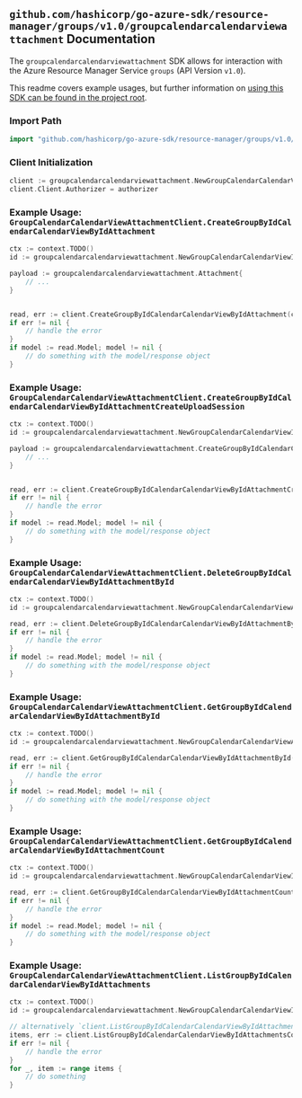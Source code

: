 
## `github.com/hashicorp/go-azure-sdk/resource-manager/groups/v1.0/groupcalendarcalendarviewattachment` Documentation

The `groupcalendarcalendarviewattachment` SDK allows for interaction with the Azure Resource Manager Service `groups` (API Version `v1.0`).

This readme covers example usages, but further information on [using this SDK can be found in the project root](https://github.com/hashicorp/go-azure-sdk/tree/main/docs).

### Import Path

```go
import "github.com/hashicorp/go-azure-sdk/resource-manager/groups/v1.0/groupcalendarcalendarviewattachment"
```


### Client Initialization

```go
client := groupcalendarcalendarviewattachment.NewGroupCalendarCalendarViewAttachmentClientWithBaseURI("https://management.azure.com")
client.Client.Authorizer = authorizer
```


### Example Usage: `GroupCalendarCalendarViewAttachmentClient.CreateGroupByIdCalendarCalendarViewByIdAttachment`

```go
ctx := context.TODO()
id := groupcalendarcalendarviewattachment.NewGroupCalendarCalendarViewID("groupIdValue", "eventIdValue")

payload := groupcalendarcalendarviewattachment.Attachment{
	// ...
}


read, err := client.CreateGroupByIdCalendarCalendarViewByIdAttachment(ctx, id, payload)
if err != nil {
	// handle the error
}
if model := read.Model; model != nil {
	// do something with the model/response object
}
```


### Example Usage: `GroupCalendarCalendarViewAttachmentClient.CreateGroupByIdCalendarCalendarViewByIdAttachmentCreateUploadSession`

```go
ctx := context.TODO()
id := groupcalendarcalendarviewattachment.NewGroupCalendarCalendarViewID("groupIdValue", "eventIdValue")

payload := groupcalendarcalendarviewattachment.CreateGroupByIdCalendarCalendarViewByIdAttachmentCreateUploadSessionRequest{
	// ...
}


read, err := client.CreateGroupByIdCalendarCalendarViewByIdAttachmentCreateUploadSession(ctx, id, payload)
if err != nil {
	// handle the error
}
if model := read.Model; model != nil {
	// do something with the model/response object
}
```


### Example Usage: `GroupCalendarCalendarViewAttachmentClient.DeleteGroupByIdCalendarCalendarViewByIdAttachmentById`

```go
ctx := context.TODO()
id := groupcalendarcalendarviewattachment.NewGroupCalendarCalendarViewAttachmentID("groupIdValue", "eventIdValue", "attachmentIdValue")

read, err := client.DeleteGroupByIdCalendarCalendarViewByIdAttachmentById(ctx, id)
if err != nil {
	// handle the error
}
if model := read.Model; model != nil {
	// do something with the model/response object
}
```


### Example Usage: `GroupCalendarCalendarViewAttachmentClient.GetGroupByIdCalendarCalendarViewByIdAttachmentById`

```go
ctx := context.TODO()
id := groupcalendarcalendarviewattachment.NewGroupCalendarCalendarViewAttachmentID("groupIdValue", "eventIdValue", "attachmentIdValue")

read, err := client.GetGroupByIdCalendarCalendarViewByIdAttachmentById(ctx, id)
if err != nil {
	// handle the error
}
if model := read.Model; model != nil {
	// do something with the model/response object
}
```


### Example Usage: `GroupCalendarCalendarViewAttachmentClient.GetGroupByIdCalendarCalendarViewByIdAttachmentCount`

```go
ctx := context.TODO()
id := groupcalendarcalendarviewattachment.NewGroupCalendarCalendarViewID("groupIdValue", "eventIdValue")

read, err := client.GetGroupByIdCalendarCalendarViewByIdAttachmentCount(ctx, id)
if err != nil {
	// handle the error
}
if model := read.Model; model != nil {
	// do something with the model/response object
}
```


### Example Usage: `GroupCalendarCalendarViewAttachmentClient.ListGroupByIdCalendarCalendarViewByIdAttachments`

```go
ctx := context.TODO()
id := groupcalendarcalendarviewattachment.NewGroupCalendarCalendarViewID("groupIdValue", "eventIdValue")

// alternatively `client.ListGroupByIdCalendarCalendarViewByIdAttachments(ctx, id)` can be used to do batched pagination
items, err := client.ListGroupByIdCalendarCalendarViewByIdAttachmentsComplete(ctx, id)
if err != nil {
	// handle the error
}
for _, item := range items {
	// do something
}
```
